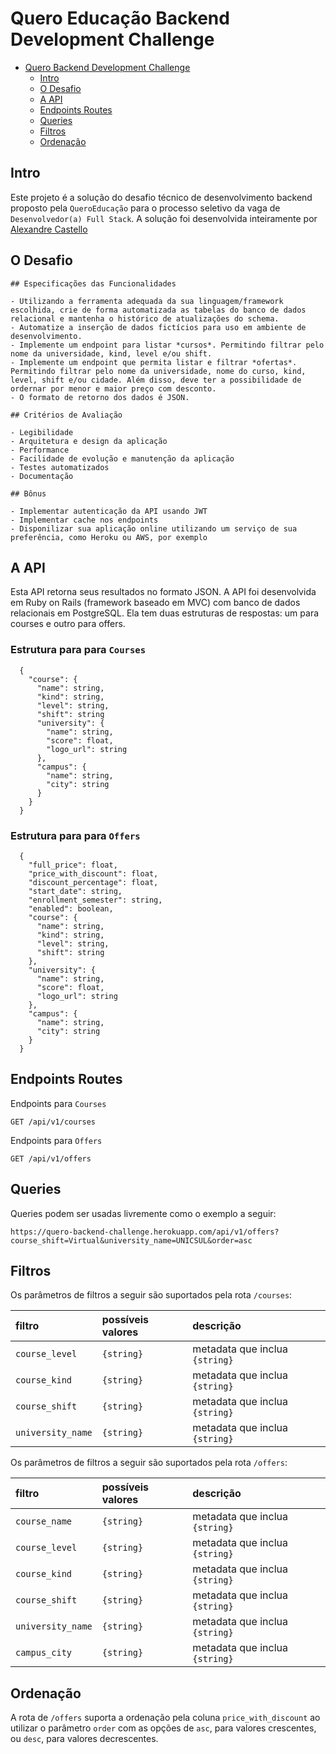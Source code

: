 # Quero Educação Backend Development Challenge 


<!-- TOC depthFrom:1 depthTo:2 withLinks:1 updateOnSave:1 orderedList:0 -->

- [Quero Backend Development Challenge](#quero-backend-development-challenge)
    - [Intro](#intro)
    - [O Desafio](#desafio)
    - [A API](#a-api)
    - [Endpoints Routes](#endpoints-routes)
    - [Queries](#queries)
    - [Filtros](#filtros)
    - [Ordenação](#ordenação)

<!-- /TOC -->

## Intro

Este projeto é a solução do desafio técnico de desenvolvimento backend proposto pela `QueroEducação` para o processo seletivo da vaga de `Desenvolvedor(a) Full Stack`. A solução foi desenvolvida inteiramente por [Alexandre Castello](https://github.com/alexandrecastello)

## O Desafio

```
## Especificações das Funcionalidades

- Utilizando a ferramenta adequada da sua linguagem/framework escolhida, crie de forma automatizada as tabelas do banco de dados relacional e mantenha o histórico de atualizações do schema.
- Automatize a inserção de dados fictícios para uso em ambiente de desenvolvimento.
- Implemente um endpoint para listar *cursos*. Permitindo filtrar pelo nome da universidade, kind, level e/ou shift.
- Implemente um endpoint que permita listar e filtrar *ofertas*. Permitindo filtrar pelo nome da universidade, nome do curso, kind, level, shift e/ou cidade. Além disso, deve ter a possibilidade de ordernar por menor e maior preço com desconto.
- O formato de retorno dos dados é JSON.

## Critérios de Avaliação

- Legibilidade
- Arquitetura e design da aplicação
- Performance
- Facilidade de evolução e manutenção da aplicação
- Testes automatizados
- Documentação

## Bônus

- Implementar autenticação da API usando JWT
- Implementar cache nos endpoints
- Disponilizar sua aplicação online utilizando um serviço de sua preferência, como Heroku ou AWS, por exemplo

```

## A API

Esta API retorna seus resultados no formato JSON. A API foi desenvolvida em Ruby on Rails (framework baseado em MVC) com banco de dados relacionais em PostgreSQL. Ela tem duas estruturas de respostas: um para courses e outro para offers. 


### Estrutura para para `Courses`

```
  {
    "course": {
      "name": string,
      "kind": string,
      "level": string,
      "shift": string
      "university": {
        "name": string,
        "score": float,
        "logo_url": string
      },
      "campus": {
        "name": string,
        "city": string
      }
    }
  }
```

### Estrutura para para `Offers`

```
  {
    "full_price": float,
    "price_with_discount": float,
    "discount_percentage": float,
    "start_date": string,
    "enrollment_semester": string,
    "enabled": boolean,
    "course": {
      "name": string,
      "kind": string,
      "level": string,
      "shift": string
    },
    "university": {
      "name": string,
      "score": float,
      "logo_url": string
    },
    "campus": {
      "name": string,
      "city": string
    }
  }
```

## Endpoints Routes

Endpoints para `Courses`
```
GET /api/v1/courses
```

Endpoints para `Offers`
```
GET /api/v1/offers
```

## Queries

Queries podem ser usadas livremente como o exemplo a seguir:

```
https://quero-backend-challenge.herokuapp.com/api/v1/offers?course_shift=Virtual&university_name=UNICSUL&order=asc
```

## Filtros

Os parâmetros de filtros a seguir são suportados pela rota `/courses`:

| filtro     | possíveis valores | descrição|
|:-----------|:----------------|:-----------|
| `course_level` | `{string}`| metadata que inclua `{string}` |
| `course_kind` | `{string}`| metadata que inclua `{string}` |
| `course_shift` | `{string}`| metadata que inclua `{string}` |
| `university_name` | `{string}`| metadata que inclua `{string}` |


Os parâmetros de filtros a seguir são suportados pela rota `/offers`:

| filtro     | possíveis valores | descrição|
|:-----------|:----------------|:-----------|
| `course_name` | `{string}`| metadata que inclua `{string}` |
| `course_level` | `{string}`| metadata que inclua `{string}` |
| `course_kind` | `{string}`| metadata que inclua `{string}` |
| `course_shift` | `{string}`| metadata que inclua `{string}` |
| `university_name` | `{string}`| metadata que inclua `{string}` |
| `campus_city` | `{string}`| metadata que inclua `{string}` |

## Ordenação

A rota de `/offers` suporta a ordenação pela coluna `price_with_discount` ao utilizar o parâmetro `order` com as opções de `asc`, para valores crescentes, ou `desc`, para valores decrescentes.
